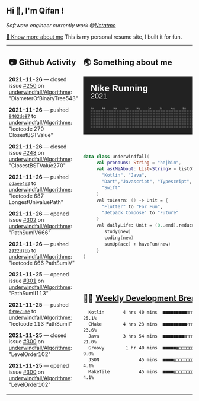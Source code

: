 <h2> Hi 👋, I'm Qifan ! </h2>
<p><em>Software engineer currently work @<a href="https://www.netatmo.com">Netatmo</a>
</em></p><p><a href="https://qifanyang.com/resume" target="_blank"> 🔭 Know more about me</a> This is my personal resume site, I built it for fun.</p>
<table><tr><td valign="top" rowspan="2">

 ## 📷 Github Activity
 <!-- githubActivity starts -->
  **2021-11-26** — closed issue [#250](https://api.github.com/repos/underwindfall/Algorithme/issues/250) on [underwindfall/Algorithme](https://api.github.com/repos/underwindfall/Algorithme): "DiameterOfBinaryTree543"

  **2021-11-26** — pushed [`9402de87`](https://github.com/underwindfall/Algorithme/commit/9402de87b5fce39ea9e324e98665b7dfcd0345e6) to [underwindfall/Algorithme](https://api.github.com/repos/underwindfall/Algorithme): "leetcode 270 ClosestBSTValue"

  **2021-11-26** — closed issue [#248](https://api.github.com/repos/underwindfall/Algorithme/issues/248) on [underwindfall/Algorithme](https://api.github.com/repos/underwindfall/Algorithme): "ClosestBSTValue270"

  **2021-11-26** — pushed [`cdaee4e3`](https://github.com/underwindfall/Algorithme/commit/cdaee4e33ef94fdaa53c0e81c20b99997bdfd36a) to [underwindfall/Algorithme](https://api.github.com/repos/underwindfall/Algorithme): "leetcode 687 LongestUnivaluePath"

  **2021-11-26** — opened issue [#302](https://api.github.com/repos/underwindfall/Algorithme/issues/302) on [underwindfall/Algorithme](https://api.github.com/repos/underwindfall/Algorithme): "PathSumIV666"

  **2021-11-26** — pushed [`2922d7bb`](https://github.com/underwindfall/Algorithme/commit/2922d7bb07372632fc9e0b97826ca05abb9ab629) to [underwindfall/Algorithme](https://api.github.com/repos/underwindfall/Algorithme): "leetcode 666 PathSumIV"

  **2021-11-25** — opened issue [#301](https://api.github.com/repos/underwindfall/Algorithme/issues/301) on [underwindfall/Algorithme](https://api.github.com/repos/underwindfall/Algorithme): "PathSumII113"

  **2021-11-25** — pushed [`f99e75ae`](https://github.com/underwindfall/Algorithme/commit/f99e75ae9da7fc614dc5ab58ea1d061f0611aa0e) to [underwindfall/Algorithme](https://api.github.com/repos/underwindfall/Algorithme): "leetcode 113 PathSumII"

  **2021-11-25** — closed issue [#300](https://api.github.com/repos/underwindfall/Algorithme/issues/300) on [underwindfall/Algorithme](https://api.github.com/repos/underwindfall/Algorithme): "LevelOrder102"

  **2021-11-25** — opened issue [#300](https://api.github.com/repos/underwindfall/Algorithme/issues/300) on [underwindfall/Algorithme](https://api.github.com/repos/underwindfall/Algorithme): "LevelOrder102"
 <!-- githubActivity ends -->
 </td><td valign="top">

 ## 🌏 Something about me
 <!-- profile starts -->
 <a href="https://github.com/underwindfall" width="100%">
   <img src="https://github.com/underwindfall/GitHubPoster/blob/main/examples/nike.svg"/>
 </a>
 <br/>
 <br/>
 <br/>

 ```kotlin
 data class underwindfall(
      val pronouns: String = "he|him",
      val askMeAbout: List<String> = listOf(
        "Kotlin", "Java",
        "Dart","Javascript", "Typescript",
        "Swift"
      )
      val toLearn: () -> Unit = {
        "Flutter" to "For Fun",
        "Jetpack Compose" to "Future"
      }
      val dailyLife: Unit = (0..end).reduce { acc, new ->
         study(new)
         coding(new)
         sumUp(acc) + haveFun(new)
      }
 )
 ```
 <!-- profile ends -->
 </td></tr><tr><td valign="top">

 ## 🏊‍♂️ <a href="https://gist.github.com/underwindfall/377ee88ba1fabd1e93516e48ca9c61eb" target="_blank">Weekly Development Breakdown</a>
  <!-- codeTime starts -->
  ```text
    Kotlin       4 hrs 40 mins  ■■■■■■■■■▥□□□□□□□□□□□□□□  25.1%
    CMake        4 hrs 23 mins  ■■■■■■■■■◱□□□□□□□□□□□□□□  23.6%
    Java         3 hrs 54 mins  ■■■■■■■■▥□□□□□□□□□□□□□□□  21.0%
    Groovy        1 hr 40 mins  ■■■■■▦□□□□□□□□□□□□□□□□□□   9.0%
    JSON               45 mins  ■■■■▥□□□□□□□□□□□□□□□□□□□   4.1%
    Makefile           45 mins  ■■■■▥□□□□□□□□□□□□□□□□□□□   4.1%
  ```
  <!-- codeTime starts -->
  </td></tr></table>
